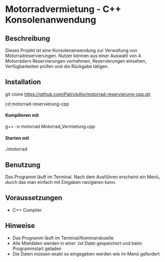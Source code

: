 # Motorradvermietung - C++ Konsolenanwendung

## Beschreibung 

Dieses Projekt ist eine Konsolenanwendung zur Verwaltung von Motorradreservierungen. Nutzer können aus einer Auswahl von 4 Motorrädern Reservierungen vornehmen, Reservierungen einsehen, Verfügbarkeiten prüfen und die Rückgabe tätigen.

## Installation

git clone https://github.com/PatrickAlx/motorrad-reservierung-cpp.git

cd motorrad-reservierung-cpp

#### Kompilieren mit 

g++ -o motorrad Motorrad_Vermietung.cpp

#### Starten mit 

./motorrad

## Benutzung 

Das Programm läuft im Terminal. Nach dem Ausführen erscheint ein Menü, durch das man einfach mit Eingaben navigieren kann.

## Voraussetzungen 

- C++ Compiler
  
## Hinweise

- Das Programm läuft im Terminal/Kommandozeile
- Alle Mietdaten werden in einer .txt Datei gespeichert und beim Programmstart geladen
- Die Daten müssen exakt so eingegeben werden wie im Menü gefordert

